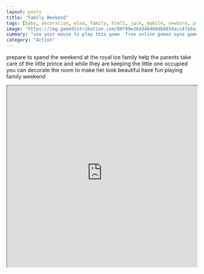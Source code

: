 ```yaml
---
layout: posts
title: "Family Weekend"
tags: [baby, decoration, elsa, family, html5, jack, mobile, newborn, prince, princess, room, weekend, free, online, games, oyna, game, free, games, play, play, games]
image: "https://img.gamedistribution.com/88799e36dd40400db6834acc47e9a2f6.jpg"
summary: "use your mouse to play this game  free online games oyna game free games play play games"
category: "Action"
---
```


prepare to spend the weekend at the royal ice family help the parents take care of the little prince and while they are keeping the little one occupied you can decorate the room to make her look beautiful have fun playing family weekend

<iframe width="100%" height="480px;" src="https://html5.gamedistribution.com/88799e36dd40400db6834acc47e9a2f6/"></iframe>
